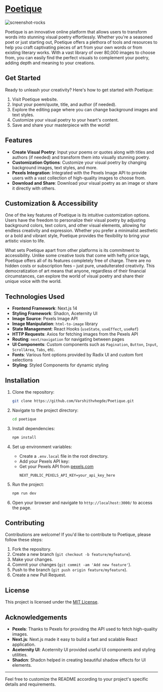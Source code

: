 
# [Poetique](https://poetique.vercel.app/)
![screenshot-rocks](https://github.com/Varshithvhegde/Poetique/assets/80502833/f56a5d37-8e48-4e65-8c67-4415b5ba7cb0)

Poetique is an innovative online platform that allows users to transform words into stunning visual poetry effortlessly. Whether you're a seasoned poet or just starting out, Poetique offers a plethora of tools and resources to help you craft captivating pieces of art from your own words or from existing literary works. With a vast library of over 80,000 images to choose from, you can easily find the perfect visuals to complement your poetry, adding depth and meaning to your creations.

## Get Started
Ready to unleash your creativity? Here's how to get started with Poetique:

1. Visit Poetique website.
2. Input your poem/quote, title, and author (if needed).
3. Explore the editing page where you can change background images and text styles.
4. Customize your visual poetry to your heart's content.
5. Save and share your masterpiece with the world!


## Features

- **Create Visual Poetry**: Input your poems or quotes along with titles and authors (if needed) and transform them into visually stunning poetry.
- **Customization Options**: Customize your visual poetry by changing background images, text styles, and more.
- **Pexels Integration**: Integrated with the Pexels Image API to provide users with a vast collection of high-quality images to choose from.
- **Download and Share**: Download your visual poetry as an image or share it directly with others.

## Customization & Accessibility

One of the key features of Poetique is its intuitive customization options. Users have the freedom to personalize their visual poetry by adjusting background colors, text colors, and other visual elements, allowing for endless creativity and expression. Whether you prefer a minimalist aesthetic or a bold and vibrant style, Poetique provides the flexibility to bring your artistic vision to life.

What sets Poetique apart from other platforms is its commitment to accessibility. Unlike some creative tools that come with hefty price tags, Poetique offers all of its features completely free of charge. There are no hidden costs or subscription fees – just pure, unadulterated creativity. This democratization of art means that anyone, regardless of their financial circumstances, can explore the world of visual poetry and share their unique voice with the world.

## Technologies Used

- **Frontend Framework**: Next.js 14
- **Styling Framework**: Shadcn, Aceternity UI
- **Image Source**: Pexels Image API
- **Image Manipulation**: `html-to-image` library
- **State Management**: React Hooks (`useState`, `useEffect`, `useRef`)
- **HTTP Requests**: Axios for fetching images from the Pexels API
- **Routing**: `next/navigation` for navigating between pages
- **UI Components**: Custom components such as `Pagination`, `Button`, `Input`, `ScrollArea`, `Tabs`, etc.
- **Fonts**: Various font options provided by Radix UI and custom font selections
- **Styling**: Styled Components for dynamic styling

## Installation

1. Clone the repository:

   ```bash
   git clone https://github.com/Varshithvhegde/Poetique.git
   ```

2. Navigate to the project directory:

   ```bash
   cd poetique
   ```

3. Install dependencies:

   ```bash
   npm install
   ```

4. Set up environment variables:

   - Create a `.env.local` file in the root directory.
   - Add your Pexels API key:
   - Get your Pexels API from [pexels.com](https://www.pexels.com/api/)
     ```env
     NEXT_PUBLIC_PEXELS_API_KEY=your_api_key_here
     ```

5. Run the project:

   ```bash
   npm run dev
   ```

6. Open your browser and navigate to `http://localhost:3000/` to access the page.

## Contributing

Contributions are welcome! If you'd like to contribute to Poetique, please follow these steps:

1. Fork the repository.
2. Create a new branch (`git checkout -b feature/myfeature`).
3. Make your changes.
4. Commit your changes (`git commit -am 'Add new feature'`).
5. Push to the branch (`git push origin feature/myfeature`).
6. Create a new Pull Request.

## License

This project is licensed under the [MIT License](LICENSE).

## Acknowledgements

- **Pexels**: Thanks to Pexels for providing the API used to fetch high-quality images.
- **Next.js**: Next.js made it easy to build a fast and scalable React application.
- **Aceternity UI**: Aceternity UI provided useful UI components and styling utilities.
- **Shadcn**: Shadcn helped in creating beautiful shadow effects for UI elements.

---

Feel free to customize the README according to your project's specific details and requirements.
